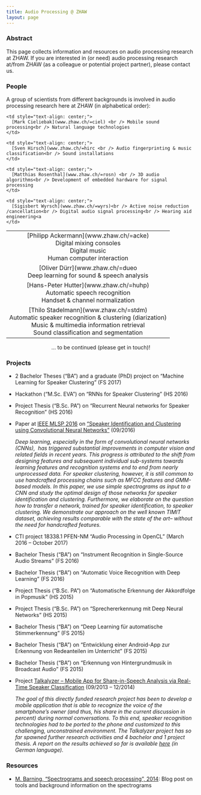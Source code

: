 ```yaml
---
title: Audio Processing @ ZHAW
layout: page
---
```


### Abstract

This page collects information and resources on audio processing research at ZHAW. If you are interested in (or need) audio processing research at/from ZHAW (as a colleague or potential project partner), please contact us.

### People

A group of scientists from different backgrounds is involved in audio processing research here at ZHAW (in alphabetical order):

<table>
  <tr>
    <td style="text-align: center;">
      [Philipp Ackermann](www.zhaw.ch/=acke) <br /> Digital mixing consoles<br /> Digital music<br /> Human computer interaction
    </td>
    
    <td style="text-align: center;">
      [Mark Cieliebak](www.zhaw.ch/=ciel) <br /> Mobile sound processing<br /> Natural language technologies
    </td>
  </tr>
  
  <tr>
    <td style="text-align: center;">
      [Oliver Dürr](www.zhaw.ch/=dueo <br /> Deep learning for sound & speech analysis
    </td>
    
    <td style="text-align: center;">
      [Sven Hirsch](www.zhaw.ch/=hirc <br /> Audio fingerprinting & music classification<br /> Sound installations
    </td>
  </tr>
  
  <tr>
    <td style="text-align: center;">
      [Hans-Peter Hutter](www.zhaw.ch/=huhp) <br /> Automatic speech recognition<br /> Handset & channel normalization
    </td>
    
    <td style="text-align: center;">
      [Matthias Rosenthal](www.zhaw.ch/=rosn) <br /> 3D audio algorithms<br /> Development of embedded hardware for signal processing
    </td>
  </tr>
  
  <tr>
    <td style="text-align: center;">
      [Thilo Stadelmann](www.zhaw.ch/=stdm) <br /> Automatic speaker recognition & clustering (diarization)<br /> Music & multimedia information retrieval<br /> Sound classification and segmentation
    </td>
    
    <td style="text-align: center;">
      [Sigisbert Wyrsch](www.zhaw.ch/=wyrs)<br /> Active noise reduction /cancellation<br /> Digital audio signal processing<br /> Hearing aid engineering<a 
    </td>
  </tr>
</table>

<p style="text-align: center;">
  &#8230; to be continued (please get in touch)!
</p>

### Projects

  * 2 Bachelor Theses (&#8220;BA&#8221;) and a graduate (PhD) project on &#8220;Machine Learning for Speaker Clustering&#8221; (FS 2017)
  * Hackathon (&#8220;M.Sc. EVA&#8221;) on &#8220;RNNs for Speaker Clustering&#8221; (HS 2016)
  * Project Thesis (&#8220;B.Sc. PA&#8221;) on &#8220;Recurrent Neural networks for Speaker Recognition&#8221; (HS 2016)
  * Paper at <a href="http://mlsp2016.conwiz.dk/home.htm" target="_blank">IEEE MLSP 2016</a> on <a href="https://www.zhaw.ch/no_cache/de/forschung/personen-publikationen-projekte/detailansicht-publikation/publikation/210537/" target="_blank">&#8220;Speaker Identification and Clustering using Convolutional Neural Networks&#8221;</a> (09/2016)
  
    _Deep learning, especially in the form of convolutional neural networks (CNNs),  has triggered substantial improvements in computer vision and related fields in recent years. This progress is attributed to the shift from designing features and subsequent individual sub-systems towards learning features and recognition systems end to end from nearly unprocessed data. For speaker clustering, however, it is still common to use handcrafted processing chains such as MFCC features and GMM-based models. In this paper, we use simple spectrograms as input to a CNN and study the optimal design of those networks for speaker identification and clustering. Furthermore, we elaborate on the question how to transfer a network, trained for speaker identification, to speaker clustering. We demonstrate our approach on the well known TIMIT dataset, achieving results comparable with the state of the art– without the need for handcrafted features._
  * CTI project 18338.1 PFEN-NM &#8220;Audio Processing in OpenCL&#8221; (March 2016 &#8211; October 2017)
  * Bachelor Thesis (&#8220;BA&#8221;) on &#8220;Instrument Recognition in Single-Source Audio Streams&#8221; (FS 2016)
  * Bachelor Thesis (&#8220;BA&#8221;) on &#8220;Automatic Voice Recognition with Deep Learning&#8221; (FS 2016)
  * Project Thesis (&#8220;B.Sc. PA&#8221;) on &#8220;Automatische Erkennung der Akkordfolge in Popmusik&#8221; (HS 2015)
  * Project Thesis (&#8220;B.Sc. PA&#8221;) on &#8220;Sprechererkennung mit Deep Neural Networks&#8221; (HS 2015)
  * Bachelor Thesis (&#8220;BA&#8221;) on &#8220;Deep Learning für automatische Stimmerkennung&#8221; (FS 2015)
  * Bachelor Thesis (&#8220;BA&#8221;) on &#8220;Entwicklung einer Android-App zur Erkennung von Redeanteilen im Unterricht&#8221; (FS 2015)
  * Bachelor Thesis (&#8220;BA&#8221;) on &#8220;Erkennung von Hintergrundmusik in Broadcast Audio&#8221; (FS 2015)
  * Project <a href="http://www.zhaw.ch/fileadmin/php_includes/popup/projekt-detail.php?projektnr=1799" target="_blank">Talkalyzer &#8211; Mobile App for Share-in-Speech Analysis via Real-Time Speaker Classification</a> (09/2013 &#8211; 12/2014)
  
    _The goal of this directly funded research project has been to develop a mobile application that is able to recognize the voice of the smartphone&#8217;s owner (and thus, his share in the current discussion in percent) during normal conversations. To this end, speaker recognition technologies had to be ported to the phone and customized to this challenging, unconstrained environment. The Talkalyzer project has so far spawned further research activities and 4 bachelor and 1 project thesis. A report on the results achieved so far is available <a href="https://dublin.zhaw.ch/~stdm/wp-content/uploads/2014/07/BA-Buch_Talkalyzer.pdf" target="_blank">here</a> (in German language)._

### Resources

  * <a href="http://www.web3.lu/spectrogram-speech-processing/" target="_blank">M. Barning, &#8220;Spectrograms and speech processing&#8221;, 2014</a>: Blog post on tools and background information on the spectrograms